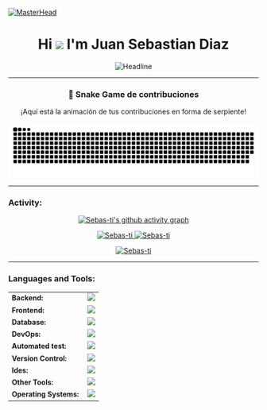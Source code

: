 [![MasterHead](https://i.pinimg.com/originals/77/ca/a3/77caa32884d735d439ade45ba37feaf2.gif)](https://github.com/Sebas-ti)
<h1 align="center">Hi <img src="https://media.giphy.com/media/hvRJCLFzcasrR4ia7z/giphy.gif" width="35"> I'm Juan Sebastian Diaz</h1>
 
<div align=center>
        <img src="https://readme-typing-svg.herokuapp.com?color=%236FDA44&size=32&center=true&vCenter=true&width=600&height=50&lines=Full-Stack+Developer;Software+engineer+Student;Freelancer;Open-Source+Enthusiast" alt="Headline" />

------
### 🐍 Snake Game de contribuciones

¡Aquí está la animación de tus contribuciones en forma de serpiente!

<p align="center">
  <img alt="snake gif" src="https://github.com/Sebas-ti/Sebas-ti/blob/output/github-snake.svg">
</p>


------

<h3 align="left">Activity:</h3>

[![Sebas-ti's github activity graph](https://github-readme-activity-graph.vercel.app/graph?username=Sebas-ti&bg_color=100f0f&color=4c5e9e&line=4c569e&point=403e41&area=true&hide_border=true)](https://github.com/Sebas-ti/github-readme-activity-graph)

<div align="center">
  <a href="https://github.com/Sebas-ti">
    <img height="180em" src="https://github-readme-stats.vercel.app/api/top-langs?username=Sebas-ti&show_icons=true&locale=en&layout=compact&theme=tokyonight" alt="Sebas-ti"/>
    <img height="180em" src="https://github-readme-stats.vercel.app/api?username=Sebas-ti&show_icons=true&locale=en&layout=compact&theme=tokyonight" alt="Sebas-ti"/>
  </a>
</div>
<p align="center">
  <a href="https://github.com/Sebas-ti">
    <img src="https://github-readme-streak-stats.herokuapp.com/?user=Sebas-ti&&theme=tokyonight" alt="Sebas-ti" />
  </a>
</p>


------
<h3 align="left">Languages and Tools:</h3>
<table>
    <tr>
        <td style="font-weight: bold; padding-right: 10px; vertical-align: center; border: none;">Backend:</td>
        <td><img height="40" src="https://skillicons.dev/icons?i=php,java,cs,net,python,laravel,spring,maven,hibernate,nodejs,fastapi,flask,express,nginx,vite"/></td>
    </tr>
    <tr>
        <td style="font-weight: bold; padding-right: 10px; vertical-align: center;">Frontend:</td>
        <td><img height="40" src="https://skillicons.dev/icons?i=vue,vuetify,react,mui,bootstrap,html,css,sass,js,ts,figma"/></td>
    </tr>
    <tr>
        <td style="font-weight: bold; padding-right: 10px; vertical-align: center; border: none;">Database:</td>
        <td><img height="40" src="https://skillicons.dev/icons?i=mysql,postgresql,mongodb,elasticsearch"/></td>
    </tr>
    <tr>
        <td style="font-weight: bold; padding-right: 10px; vertical-align: center; border: none;">DevOps:</td>
        <td><img height="40" src="https://skillicons.dev/icons?i=docker,kubernetes,gcp,terraform,jenkins,githubactions,gitlarun"/></td>
    </tr>
    <tr>
        <td style="font-weight: bold; padding-right: 10px; vertical-align: center; border: none;">Automated test:</td>
        <td><img height="40" src="https://skillicons.dev/icons?i=selenium,jest,pytest,phpunit"/></td>
    </tr>
    <tr>
        <td style="font-weight: bold; padding-right: 10px; vertical-align: center; border: none;">Version Control:</td>
        <td><img height="40" src="https://skillicons.dev/icons?i=git,github,gitlab,bitbucket"/></td>
    </tr>
    <tr>
        <td style="font-weight: bold; padding-right: 10px; vertical-align: center; border: none;">Ides:</td>
        <td><img height="40" src="https://skillicons.dev/icons?i=vscode,phpstorm,eclipse,visualstudio,webstorm,sublime"/></td>
    </tr>
    <tr>
        <td style="font-weight: bold; padding-right: 10px; vertical-align: center; border: none;">Other Tools:</td>
        <td><img height="40" src="https://skillicons.dev/icons?i=rabbitmq,grafana,bash"/></td>
    </tr>
    <tr>
        <td style="font-weight: bold; padding-right: 10px; vertical-align: center; border: none;">Operating Systems:</td>
        <td><img height="40" src="https://skillicons.dev/icons?i=windows,ubuntu,debian,alpine"/></td>
    </tr>
</table>

